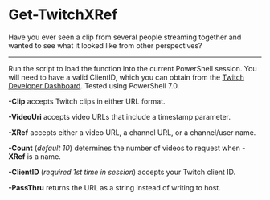 # Get-TwitchXRef

Have you ever seen a clip from several people streaming together and wanted to see what it looked like from other perspectives?

---

Run the script to load the function into the current PowerShell session. 
You will need to have a valid ClientID, which you can obtain from the [Twitch Developer Dashboard](https://dev.twitch.tv/console/apps/). 
Tested using PowerShell 7.0.

**-Clip** accepts Twitch clips in either URL format.

**-VideoUri** accepts video URLs that include a timestamp parameter.

**-XRef** accepts either a video URL, a channel URL, or a channel/user name.

**-Count** (*default 10*) determines the number of videos to request when **-XRef** is a name.

**-ClientID** (*required 1st time in session*) accepts your Twitch client ID.

**-PassThru** returns the URL as a string instead of writing to host.
